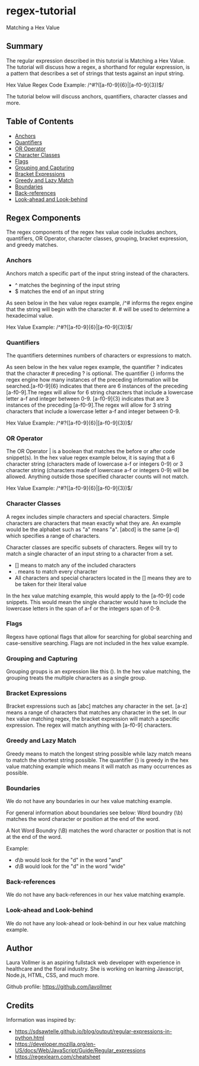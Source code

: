 # regex-tutorial

Matching a Hex Value 

## Summary

The regular expression described in this tutorial is Matching a Hex Value. The tutorial will discuss how a regex, a shorthand for regular expression, is a pattern that describes a set of strings that tests against an input string.

Hex Value Regex Code Example: /^#?([a-f0-9]{6}|[a-f0-9]{3})$/

The tutorial below will discuss anchors, quantifiers, character classes and more. 

## Table of Contents

- [Anchors](#anchors)
- [Quantifiers](#quantifiers)
- [OR Operator](#or-operator)
- [Character Classes](#character-classes)
- [Flags](#flags)
- [Grouping and Capturing](#grouping-and-capturing)
- [Bracket Expressions](#bracket-expressions)
- [Greedy and Lazy Match](#greedy-and-lazy-match)
- [Boundaries](#boundaries)
- [Back-references](#back-references)
- [Look-ahead and Look-behind](#look-ahead-and-look-behind)

## Regex Components

The regex components of the regex hex value code includes anchors, quantifiers, OR Operator, character classes, grouping, bracket expression, and greedy matches.

### Anchors

Anchors match a specific part of the input string instead of the characters.

* ^ matches the beginning of the input string
* $ matches the end of an input string

As seen below in the hex value regex example, /^# informs the regex engine that the string will begin with the character #. # will be used to determine a hexadecimal value. 

Hex Value Example: /^#?([a-f0-9]{6}|[a-f0-9]{3})$/

### Quantifiers

The quantifiers determines numbers of characters or expressions to match.

As seen below in the hex value regex example, the quantifier ? indicates that the character # preceding ? is optional. The quantifier {} informs the regex engine how many instances of the preceding information will be searched.[a-f0-9]{6} indicates that there are 6 instances of the preceding [a-f0-9].The regex will allow for 6 string characters that include a lowercase letter a-f and integer between 0-9. [a-f0-9]{3} indicates that are 3 instances of the preceding [a-f0-9].The regex will allow for 3 string characters that include a lowercase letter a-f and integer between 0-9. 

Hex Value Example: /^#?([a-f0-9]{6}|[a-f0-9]{3})$/

### OR Operator

The OR Operator | is a boolean that matches the before or after code snippet(s). In the hex value regex example below, it is saying that a 6 character string (characters made of lowercase a-f or integers 0-9) or 3 character string (characters made of lowercase a-f or integers 0-9) will be allowed. Anything outside those specified character counts will not match.

Hex Value Example: /^#?([a-f0-9]{6}|[a-f0-9]{3})$/

### Character Classes

A regex includes simple characters and special characters. Simple characters are characters that mean exactly what they are. An example would be the alphabet such as "a" means "a". [abcd] is the same [a-d] which specifies a range of characters.

Character classes are specific subsets of characters. Regex will try to match a single character of an input string to a character from a set.

* [] means to match any of the included characters
* . means to match every character
* All characters and special characters located in the [] means they are to be taken for their literal value

In the hex value matching example, this would apply to the [a-f0-9] code snippets. This would mean the single character would have to include the lowercase letters in the span of a-f or the integers span of 0-9.

### Flags

Regexs have optional flags that allow for searching for global searching and case-sensitive searching. Flags are not included in the hex value example.

### Grouping and Capturing

Grouping groups is an expression like this (). In the hex value matching, the grouping treats the multiple characters as a single group. 

### Bracket Expressions

Bracket expressions such as [abc] matches any character in the set. [a-z] means a range of characters that matches any character in the set. In our hex value matching regex, the bracket expression will match a specific expression. The regex will match anything with [a-f0-9] characters.

### Greedy and Lazy Match

Greedy means to match the longest string possible while lazy match means to match the shortest string possible. The quantifier {} is greedy in the hex value matching example which means it will match as many occurrences as possible. 

### Boundaries

We do not have any boundaries in our hex value matching example. 

For general information about boundaries see below:
Word boundry (\b) matches the word character or position at the end of the word. 

A Not Word Boundry (\B) matches the word character or position that is not at the end of the word.

Example:
* d\b would look for the "d" in the word "and"
* d\B would look for the "d" in the word "wide"

### Back-references

We do not have any back-references in our hex value matching example.

### Look-ahead and Look-behind

We do not have any look-ahead or look-behind in our hex value matching example.

## Author

Laura Vollmer is an aspiring fullstack web developer with experience in healthcare and the floral industry. She is working on learning Javascript, Node.js, HTML, CSS, and much more.

Github profile: https://github.com/lavollmer

## Credits

Information was inspired by:

* https://sdsawtelle.github.io/blog/output/regular-expressions-in-python.html
* https://developer.mozilla.org/en-US/docs/Web/JavaScript/Guide/Regular_expressions
* https://regexlearn.com/cheatsheet